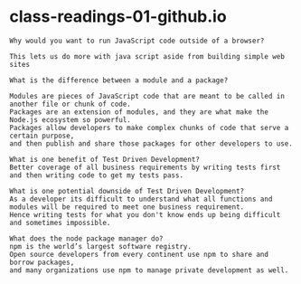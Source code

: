 # class-readings-01-github.io


    Why would you want to run JavaScript code outside of a browser? 

    This lets us do more with java script aside from building simple web sites
    
    What is the difference between a module and a package? 
    
    Modules are pieces of JavaScript code that are meant to be called in another file or chunk of code. 
    Packages are an extension of modules, and they are what make the Node.js ecosystem so powerful. 
    Packages allow developers to make complex chunks of code that serve a certain purpose, 
    and then publish and share those packages for other developers to use.
    
    What is one benefit of Test Driven Development?
    Better coverage of all business requirements by writing tests first and then writing code to get my tests pass.
    
    What is one potential downside of Test Driven Development? 
    As a developer its difficult to understand what all functions and modules will be required to meet one business requirement.
    Hence writing tests for what you don't know ends up being difficult and sometimes impossible.
    
    What does the node package manager do? 
    npm is the world’s largest software registry. 
    Open source developers from every continent use npm to share and borrow packages, 
    and many organizations use npm to manage private development as well.
